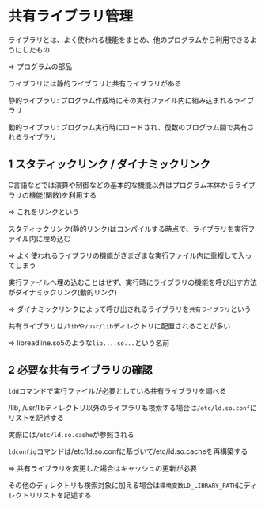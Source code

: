 # 共有ライブラリ管理

ライブラリとは、よく使われる機能をまとめ、他のプログラムから利用できるようにしたもの

=> プログラムの部品

ライブラリには静的ライブラリと共有ライブラリがある

静的ライブラリ: プログラム作成時にその実行ファイル内に組み込まれるライブラリ

動的ライブラリ: プログラム実行時にロードされ、復数のプログラム間で共有されるライブラリ

## 1 スタティックリンク / ダイナミックリンク

C言語などでは演算や制御などの基本的な機能以外はプログラム本体からライブラリの機能(関数)を利用する

=> これをリンクという

スタティックリンク(静的リンク)はコンパイルする時点で、ライブラリを実行ファイル内に埋め込む

=> よく使われるライブラリの機能がさまざまな実行ファイル内に重複して入ってしまう

実行ファイルへ埋め込むことはせず、実行時にライブラリの機能を呼び出す方法がダイナミックリンク(動的リンク)

=> ダイナミックリンクによって呼び出されるライブラリを`共有ライブラリ`という

共有ライブラリは`/lib`や`/usr/lib`ディレクトリに配置されることが多い

=> libreadline.so5のような`lib....so...`という名前

## 2 必要な共有ライブラリの確認

`ldd`コマンドで実行ファイルが必要としている共有ライブラリを調べる

/lib, /usr/libディレクトリ以外のライブラリも検索する場合は`/etc/ld.so.conf`にリストを記述する

実際には`/etc/ld.so.cashe`が参照される

`ldconfig`コマンドは/etc/ld.so.confに基づいて/etc/ld.so.cacheを再構築する

=> 共有ライブラリを変更した場合はキャッシュの更新が必要

その他のディレクトリも検索対象に加える場合は`環境変数LD_LIBRARY_PATH`にディレクトリリストを記述する

